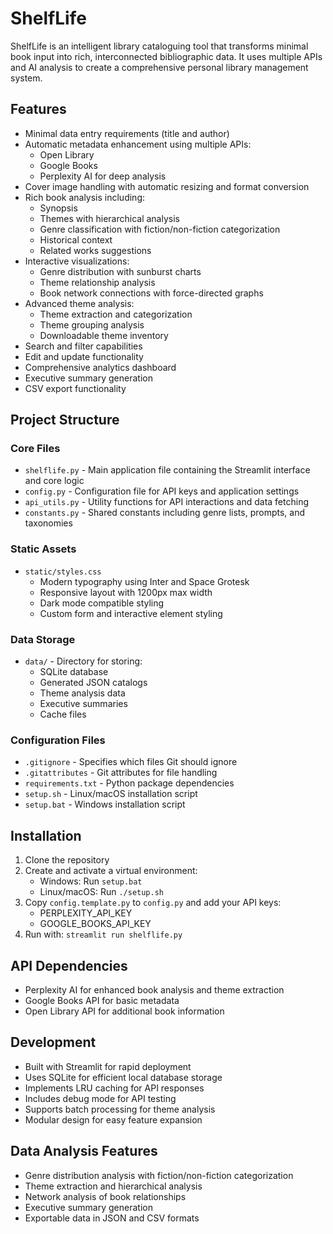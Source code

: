 # ShelfLife

ShelfLife is an intelligent library cataloguing tool that transforms minimal book input into rich, interconnected bibliographic data. It uses multiple APIs and AI analysis to create a comprehensive personal library management system.

## Features

- Minimal data entry requirements (title and author)
- Automatic metadata enhancement using multiple APIs:
  - Open Library
  - Google Books
  - Perplexity AI for deep analysis
- Cover image handling with automatic resizing and format conversion
- Rich book analysis including:
  - Synopsis
  - Themes with hierarchical analysis
  - Genre classification with fiction/non-fiction categorization
  - Historical context
  - Related works suggestions
- Interactive visualizations:
  - Genre distribution with sunburst charts
  - Theme relationship analysis
  - Book network connections with force-directed graphs
- Advanced theme analysis:
  - Theme extraction and categorization
  - Theme grouping analysis
  - Downloadable theme inventory
- Search and filter capabilities
- Edit and update functionality
- Comprehensive analytics dashboard
- Executive summary generation
- CSV export functionality

## Project Structure

### Core Files
- `shelflife.py` - Main application file containing the Streamlit interface and core logic
- `config.py` - Configuration file for API keys and application settings
- `api_utils.py` - Utility functions for API interactions and data fetching
- `constants.py` - Shared constants including genre lists, prompts, and taxonomies

### Static Assets
- `static/styles.css`
  - Modern typography using Inter and Space Grotesk
  - Responsive layout with 1200px max width
  - Dark mode compatible styling
  - Custom form and interactive element styling

### Data Storage
- `data/` - Directory for storing:
  - SQLite database
  - Generated JSON catalogs
  - Theme analysis data
  - Executive summaries
  - Cache files

### Configuration Files
- `.gitignore` - Specifies which files Git should ignore
- `.gitattributes` - Git attributes for file handling
- `requirements.txt` - Python package dependencies
- `setup.sh` - Linux/macOS installation script
- `setup.bat` - Windows installation script

## Installation

1. Clone the repository
2. Create and activate a virtual environment:
   - Windows: Run `setup.bat`
   - Linux/macOS: Run `./setup.sh`
3. Copy `config.template.py` to `config.py` and add your API keys:
   - PERPLEXITY_API_KEY
   - GOOGLE_BOOKS_API_KEY
4. Run with: `streamlit run shelflife.py`

## API Dependencies

- Perplexity AI for enhanced book analysis and theme extraction
- Google Books API for basic metadata
- Open Library API for additional book information

## Development

- Built with Streamlit for rapid deployment
- Uses SQLite for efficient local database storage
- Implements LRU caching for API responses
- Includes debug mode for API testing
- Supports batch processing for theme analysis
- Modular design for easy feature expansion

## Data Analysis Features

- Genre distribution analysis with fiction/non-fiction categorization
- Theme extraction and hierarchical analysis
- Network analysis of book relationships
- Executive summary generation
- Exportable data in JSON and CSV formats